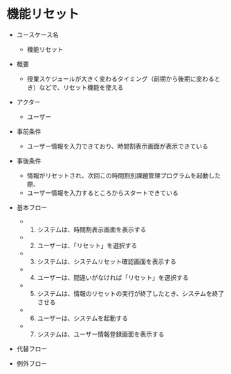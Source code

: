 # 機能リセット

* ユースケース名
    * 機能リセット

* 概要
    * 授業スケジュールが大きく変わるタイミング（前期から後期に変わるとき）などで、リセット機能を使える

* アクター
    * ユーザー

* 事前条件
    * ユーザー情報を入力できており、時間割表示画面が表示できている

* 事後条件
    * 情報がリセットされ、次回この時間割別課題管理プログラムを起動した際、
    * ユーザー情報を入力するところからスタートできている

* 基本フロー
    * 1. システムは、時間割表示画面を表示する
    * 2. ユーザーは、「リセット」を選択する
    * 3. システムは、システムリセット確認画面を表示する
    * 4. ユーザーは、間違いがなければ「リセット」を選択する
    * 5. システムは、情報のリセットの実行が終了したとき、システムを終了させる
    * 6. ユーザーは、システムを起動する
    * 7. システムは、ユーザー情報登録画面を表示する

* 代替フロー

* 例外フロー